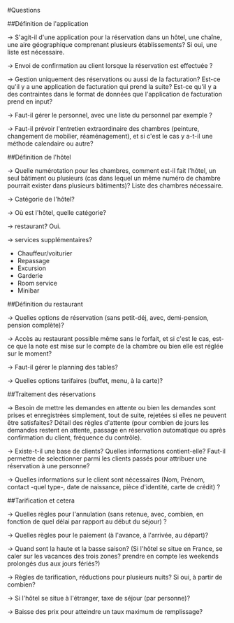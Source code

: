 #Questions


##Définition de l'application

→ S'agit-il d'une application pour la réservation dans un hôtel, une chaîne, une aire géographique comprenant plusieurs établissements? Si oui, une liste est nécessaire.

→ Envoi de confirmation au client lorsque la réservation est effectuée ?

→ Gestion uniquement des réservations ou aussi de la facturation? Est-ce qu'il y a une application de facturation qui prend la suite? Est-ce qu'il y a des contraintes dans le format de données que l'application de facturation prend en input?

→ Faut-il gérer le personnel, avec une liste du personnel par exemple ?

→ Faut-il prévoir l'entretien extraordinaire des chambres (peinture, changement de mobilier, réaménagement), et si c'est le cas y a-t-il une méthode calendaire ou autre?

##Définition de l'hôtel

→ Quelle numérotation pour les chambres, comment est-il fait l'hôtel, un seul bâtiment ou plusieurs (cas dans lequel un même numéro de chambre pourrait exister dans plusieurs bâtiments)? Liste des chambres nécessaire.

→ Catégorie de l'hôtel?

→ Où est l'hôtel, quelle catégorie?

→ restaurant? Oui.

→ services supplémentaires?
  * Chauffeur/voiturier
  * Repassage
  * Excursion
  * Garderie
  * Room service
  * Minibar

##Définition du restaurant

→ Quelles options de réservation (sans petit-déj, avec, demi-pension, pension complète)?

→ Accès au restaurant possible même sans le forfait, et si c'est le cas, est-ce que la note est mise sur le compte de la chambre ou bien elle est réglée sur le moment?

→ Faut-il gérer le planning des tables?

→ Quelles options tarifaires (buffet, menu, à la carte)?



##Traitement des réservations

→ Besoin de mettre les demandes en attente ou bien les demandes sont prises et enregistrées simplement, tout de suite, rejetées si elles ne peuvent être satisfaites? Détail des règles d'attente (pour combien de jours les demandes restent en attente, passage en réservation automatique ou après confirmation du client, fréquence du contrôle).

→ Existe-t-il une base de clients? Quelles informations contient-elle? Faut-il permettre de selectionner parmi les clients passés pour attribuer une réservation à une personne?

→ Quelles informations sur le client sont nécessaires (Nom, Prénom, contact -quel type-, date de naissance, pièce d'identité, carte de crédit) ?

##Tarification et cetera

→ Quelles règles pour l'annulation (sans retenue, avec, combien, en fonction de quel délai par rapport au début du séjour) ?

→ Quelles règles pour le paiement (à l'avance, à l'arrivée, au départ)?

→ Quand sont la haute et la basse saison? (Si l'hôtel se situe en France, se caler sur les vacances des trois zones? prendre en compte les weekends prolongés dus aux jours fériés?)

→ Règles de tarification, réductions pour plusieurs nuits? Si oui, à partir de combien?

→ Si l'hôtel se situe à l'étranger, taxe de séjour (par personne)?

→ Baisse des prix pour atteindre un taux maximum de remplissage?
